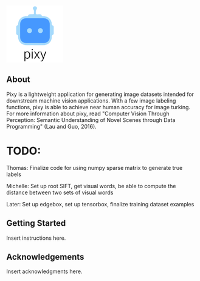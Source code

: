 <img src="pixy-logo.jpg" width="150"/>

## About
Pixy is a lightweight application for generating image datasets intended for downstream machine vision applications. With a few image labeling functions, pixy is able to achieve near human accuracy for image turking. For more information about pixy, read "Computer Vision Through Perception: Semantic Understanding of Novel Scenes through Data Programming" (Lau and Guo, 2016).

# TODO:

Thomas: Finalize code for using numpy sparse matrix to generate true labels

Michelle: Set up root SIFT, get visual words, be able to compute the distance between two sets of visual words

Later: Set up edgebox, set up tensorbox, finalize training dataset examples

## Getting Started 
Insert instructions here.

## Acknowledgements 
Insert acknowledgments here.
